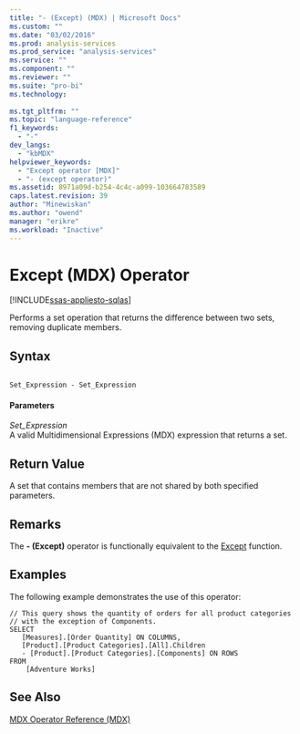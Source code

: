 ```yaml
---
title: "- (Except) (MDX) | Microsoft Docs"
ms.custom: ""
ms.date: "03/02/2016"
ms.prod: analysis-services
ms.prod_service: "analysis-services"
ms.service: ""
ms.component: ""
ms.reviewer: ""
ms.suite: "pro-bi"
ms.technology: 
  
ms.tgt_pltfrm: ""
ms.topic: "language-reference"
f1_keywords: 
  - "-"
dev_langs: 
  - "kbMDX"
helpviewer_keywords: 
  - "Except operator [MDX]"
  - "- (except operator)"
ms.assetid: 8971a09d-b254-4c4c-a099-103664783589
caps.latest.revision: 39
author: "Minewiskan"
ms.author: "owend"
manager: "erikre"
ms.workload: "Inactive"
---
```

# Except (MDX) Operator
[!INCLUDE[ssas-appliesto-sqlas](../includes/ssas-appliesto-sqlas.md)]

  Performs a set operation that returns the difference between two sets, removing duplicate members.  
  
## Syntax  
  
```  
  
Set_Expression - Set_Expression  
```  
  
#### Parameters  
 *Set_Expression*  
 A valid Multidimensional Expressions (MDX) expression that returns a set.  
  
## Return Value  
 A set that contains members that are not shared by both specified parameters.  
  
## Remarks  
 The **- (Except)** operator is functionally equivalent to the [Except](../mdx/except-mdx-function.md) function.  
  
## Examples  
 The following example demonstrates the use of this operator:  
  
```  
// This query shows the quantity of orders for all product categories  
// with the exception of Components.  
SELECT   
   [Measures].[Order Quantity] ON COLUMNS,  
   [Product].[Product Categories].[All].Children   
   - [Product].[Product Categories].[Components] ON ROWS  
FROM  
    [Adventure Works]  
```  
  
## See Also  
 [MDX Operator Reference &#40;MDX&#41;](../mdx/mdx-operator-reference-mdx.md)  
  
  
